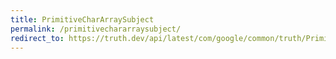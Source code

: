 ```yaml
---
title: PrimitiveCharArraySubject
permalink: /primitivechararraysubject/
redirect_to: https://truth.dev/api/latest/com/google/common/truth/PrimitiveCharArraySubject.html
---
```

